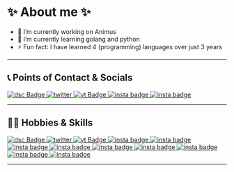 # ✨ About me ✨


- 🔭 I’m currently working on Animus
- 🌱 I’m currently learning golang and python
- ⚡ Fun fact: I have learned 4 (programming) languages over just 3 years

****

## 📞 Points of Contact & Socials
<div id="badges">
  <a href="discord.com/users/968066034051477544">
    <img src="https://img.shields.io/badge/Discord-5865F2.svg?style=for-the-badge&logo=Discord&logoColor=white" alt="dsc Badge"/>
  </a>
  <a href="https://twitter.com/characinno">
    <img src="https://img.shields.io/badge/Twitter-1D9BF0.svg?style=for-the-badge&logo=Twitter&logoColor=white" alt="twitter"/>
  </a>
  <a href="https://www.youtube.com/channel/UC7cQCSNk7ocavyQG0O4d-YQ">
    <img src="https://img.shields.io/badge/YouTube-FF0000.svg?style=for-the-badge&logo=YouTube&logoColor=white" alt="yt Badge"/>
  </a>
  <a href="https://www.instagram.com/orchestrate.official/followers/">
    <img src="https://img.shields.io/badge/Instagram-E4405F.svg?style=for-the-badge&logo=Instagram&logoColor=white" alt="insta badge"/>
  </a>
  <a href="">
    <img src="https://img.shields.io/badge/Insta360-FFEE00.svg?style=for-the-badge&logo=Insta360&logoColor=black" alt="insta badge"/>
  </a>
</div>

****

## 👨‍💻 Hobbies & Skills
<div id="badges">
  <a href="your-linkedin-URL">
    <img src="https://img.shields.io/badge/.NET-512BD4.svg?style=for-the-badge&logo=dotnet&logoColor=white" alt="dsc Badge"/>
  </a>
  <a href="https://twitter.com/characinno">
    <img src="https://img.shields.io/badge/Python-3776AB.svg?style=for-the-badge&logo=Python&logoColor=white" alt="twitter"/>
  </a>
  <a href="https://www.youtube.com/channel/UC7cQCSNk7ocavyQG0O4d-YQ">
    <img src="https://img.shields.io/badge/DaVinci%20Resolve-233A51.svg?style=for-the-badge&logo=DaVinci-Resolve&logoColor=white" alt="yt Badge"/>
  </a>
  <a href="https://www.instagram.com/orchestrate.official/followers/">
    <img src="https://img.shields.io/badge/Adobe%20Photoshop-31A8FF.svg?style=for-the-badge&logo=Adobe-Photoshop&logoColor=white" alt="insta badge"/>
  </a>
  <a href="">
    <img src="https://img.shields.io/badge/Dungeons%20&%20Dragons-ED1C24.svg?style=for-the-badge&logo=dungeonsanddragons&logoColor=white" alt="insta badge"/>
  </a>

  <a href="">
    <img src="https://img.shields.io/badge/Flask-000000.svg?style=for-the-badge&logo=Flask&logoColor=white" alt="insta badge"/>
  </a>
  <a href="">
    <img src="https://img.shields.io/badge/JavaScript-F7DF1E.svg?style=for-the-badge&logo=JavaScript&logoColor=black" alt="insta badge"/>
  </a>
  <a href="">
    <img src="https://img.shields.io/badge/PyTorch-EE4C2C.svg?style=for-the-badge&logo=PyTorch&logoColor=white" alt="insta badge"/>
  </a>
  <a href="">
    <img src="https://img.shields.io/badge/Construct%203-00FFDA.svg?style=for-the-badge&logo=Construct-3&logoColor=white" alt="insta badge"/>
  </a>
  <a href="">
    <img src="https://img.shields.io/badge/MongoDB-47A248.svg?style=for-the-badge&logo=MongoDB&logoColor=white" alt="insta badge"/>
  </a>
  <a href="">
    <img src="https://img.shields.io/badge/Firebase-FFCA28.svg?style=for-the-badge&logo=Firebase&logoColor=black" alt="insta badge"/>
  </a>
  <a href="">
    <img src="https://img.shields.io/badge/SymPy-3B5526.svg?style=for-the-badge&logo=SymPy&logoColor=white" alt="insta badge"/>
  </a>
</div>

****

